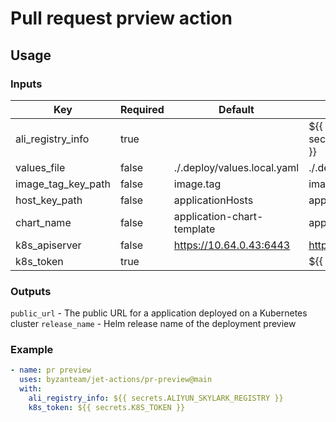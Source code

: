 # Pull request prview action

## Usage
### Inputs
| Key                 | Required| Default                     | Example                                                 |
| ------------------- | ------- | --------------------------- | ------------------------------------------------------- |
| ali_registry_info   | true    |                             | ${{ secrets.ALIYUN_SKYLARK_REGISTRY }}                  |
| values_file         | false   | ./.deploy/values.local.yaml | ./.deploy/values.local.yaml                             |
| image_tag_key_path  | false   | image.tag                   | image.tag                                               |
| host_key_path       | false   | applicationHosts            | applicationHosts                                        |
| chart_name          | false   | application-chart-template  | application-chart-template                              |
| k8s_apiserver       | false   | https://10.64.0.43:6443     | https://10.64.0.43:6443                                 |
| k8s_token           | true    |                             | ${{ secrets.K8S_TOKEN }}                                |

### Outputs
`public_url` - The public URL for a application deployed on a Kubernetes cluster
`release_name` - Helm release name of the deployment preview

### Example
```yaml
- name: pr preview
  uses: byzanteam/jet-actions/pr-preview@main
  with:
    ali_registry_info: ${{ secrets.ALIYUN_SKYLARK_REGISTRY }}
    k8s_token: ${{ secrets.K8S_TOKEN }}
```

